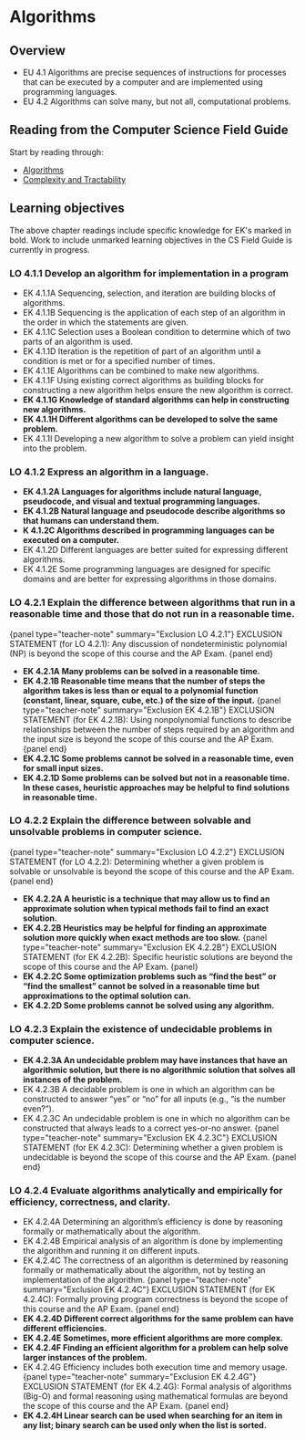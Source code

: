 # Algorithms

## Overview
- EU 4.1 Algorithms are precise sequences of instructions for processes that can be executed by a computer and are implemented using programming languages.
- EU 4.2 Algorithms can solve many, but not all, computational problems.

## Reading from the Computer Science Field Guide
Start by reading through:
- [Algorithms](chapters/algorithms.html)
- [Complexity and Tractability](chapters/complexity-tractability.html)

## Learning objectives
The above chapter readings include specific knowledge for EK's marked in bold. Work to include unmarked learning objectives in the CS Field Guide is currently in progress.

### LO 4.1.1 Develop an algorithm for implementation in a program

- EK 4.1.1A Sequencing, selection, and iteration are building blocks of algorithms.
- EK 4.1.1B Sequencing is the application of each step of an algorithm in the order in which the statements are given.
- EK 4.1.1C Selection uses a Boolean condition to determine which of two parts of an algorithm is used.
- EK 4.1.1D Iteration is the repetition of part of an algorithm until a condition is met or for a specified number of times.
- EK 4.1.1E Algorithms can be combined to make new algorithms.
- EK 4.1.1F Using existing correct algorithms as building blocks for constructing a new algorithm helps ensure the new algorithm is correct.
- **EK 4.1.1G Knowledge of standard algorithms can help in constructing new algorithms.**
- **EK 4.1.1H Different algorithms can be developed to solve the same problem.**
- EK 4.1.1I Developing a new algorithm to solve a problem can yield insight into the problem.

### LO 4.1.2 Express an algorithm in a language.
- **EK 4.1.2A Languages for algorithms include natural language, pseudocode, and visual and textual programming languages.**
- **EK 4.1.2B Natural language and pseudocode describe algorithms so that humans can understand them.**
- **K 4.1.2C Algorithms described in programming languages can be executed on a computer.**
- EK 4.1.2D Different languages are better suited for expressing different algorithms.
- EK 4.1.2E Some programming languages are designed for specific domains and are better for expressing algorithms in those domains.

### LO 4.2.1 Explain the difference between algorithms that run in a reasonable time and those that do not run in a reasonable time.
{panel type="teacher-note" summary="Exclusion LO 4.2.1"}
EXCLUSION STATEMENT (for LO 4.2.1): Any discussion of nondeterministic polynomial (NP) is beyond the scope of this course and the AP Exam.
{panel end}
- **EK 4.2.1A Many problems can be solved in a reasonable time.**
- **EK 4.2.1B Reasonable time means that the number of steps the algorithm takes is less than or equal to a polynomial function (constant, linear, square, cube, etc.) of the size of the input.**
{panel type="teacher-note" summary="Exclusion EK 4.2.1B"}
EXCLUSION STATEMENT (for EK 4.2.1B): Using nonpolynomial functions to describe relationships between the number of steps required by an algorithm and the input size is beyond the scope of this course and the AP Exam.
{panel end}
- **EK 4.2.1C Some problems cannot be solved in a reasonable time, even for small input sizes.**
- **EK 4.2.1D Some problems can be solved but not in a reasonable time. In these cases, heuristic approaches may be helpful to
find solutions in reasonable time.**

### LO 4.2.2 Explain the difference between solvable and unsolvable problems in computer science.
{panel type="teacher-note" summary="Exclusion LO 4.2.2"}
EXCLUSION STATEMENT
(for LO 4.2.2): Determining whether a given problem is solvable or unsolvable is beyond the scope
of this course and the AP Exam.
{panel end}
- **EK 4.2.2A A heuristic is a technique that may allow us to find an approximate solution when typical methods fail to find an exact solution.**
- **EK 4.2.2B Heuristics may be helpful for finding an approximate solution more quickly when exact methods are too slow.**
{panel type="teacher-note" summary="Exclusion EK 4.2.2B"}
EXCLUSION STATEMENT (for EK 4.2.2B):
Specific heuristic solutions are beyond the scope of this course and the AP Exam.
{panel}
- **EK 4.2.2C Some optimization problems such as “find the best” or “find the smallest” cannot be solved in a reasonable time but approximations to the optimal solution can.**
- **EK 4.2.2D Some problems cannot be solved using any algorithm.**

### LO 4.2.3 Explain the existence of undecidable problems in computer science.
- **EK 4.2.3A An undecidable problem may have instances that have an algorithmic solution, but there is no algorithmic solution that solves all instances of the problem.**
- EK 4.2.3B A decidable problem is one in which an algorithm can be constructed to answer “yes” or “no” for all inputs (e.g., “is the number even?”).
- EK 4.2.3C An undecidable problem is one in which no algorithm can be constructed that always leads to a correct yes-or-no answer.
{panel type="teacher-note" summary="Exclusion EK 4.2.3C"}
EXCLUSION STATEMENT (for EK 4.2.3C): Determining whether a given problem is undecidable is beyond the scope of this course and the AP Exam.
{panel end}

### LO 4.2.4 Evaluate algorithms analytically and empirically for efficiency, correctness, and clarity.
- EK 4.2.4A Determining an algorithm’s efficiency is done by reasoning formally or mathematically about the algorithm.
- EK 4.2.4B Empirical analysis of an algorithm is done by implementing the algorithm and running it on different inputs.
- EK 4.2.4C The correctness of an algorithm is determined by reasoning formally or mathematically about the algorithm, not by testing an implementation of the algorithm.
{panel type="teacher-note" summary="Exclusion EK 4.2.4C"}
EXCLUSION STATEMENT (for EK 4.2.4C): Formally proving program correctness is beyond the scope of this course and the AP Exam.
{panel end}
- **EK 4.2.4D Different correct algorithms for the same problem can have different efficiencies.**
- **EK 4.2.4E Sometimes, more efficient algorithms are more complex.**
- **EK 4.2.4F Finding an efficient algorithm for a problem can help solve larger instances of the problem.**
- EK 4.2.4G Efficiency includes both execution time and memory usage.
{panel type="teacher-note" summary="Exclusion EK 4.2.4G"}
EXCLUSION STATEMENT (for EK 4.2.4G): Formal analysis of algorithms (Big-O) and formal reasoning using mathematical formulas are beyond the scope of this course and the AP Exam.
{panel end}
- **EK 4.2.4H Linear search can be used when searching for an item in any list; binary search can be used only when the list is sorted.**
